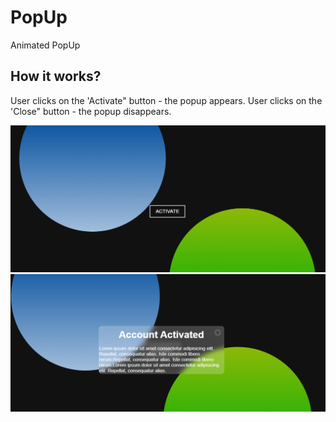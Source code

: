 # PopUp
Animated PopUp 

## How it works?
User clicks on the 'Activate" button - the popup appears.
User clicks on the 'Close" button - the popup disappears.

<img src="img/popUp1.png" alt="HowItLooksLike">
<img src="img/popUp2.png" alt="HowItLooksLike">

